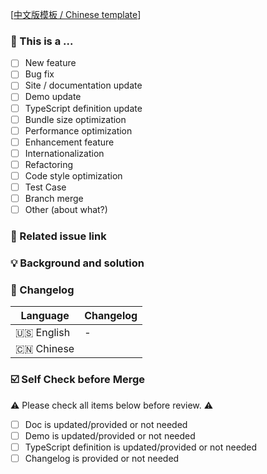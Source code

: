 <!--
First of all, thank you for your contribution! 😄

New feature please send a pull request to master branch.
Pull requests will be merged after one of the collaborators approve.
Please makes sure that these forms are filled before submitting your pull request, thank you!
-->

[[中文版模板 / Chinese template](https://github.com/InhiblabCore/vue-hooks-plus/tree/master/.github/PULL_REQUEST_TEMPLATE-zh-CN.md)]

### 🤔 This is a ...

- [ ] New feature
- [ ] Bug fix
- [ ] Site / documentation update
- [ ] Demo update
- [ ] TypeScript definition update
- [ ] Bundle size optimization
- [ ] Performance optimization
- [ ] Enhancement feature
- [ ] Internationalization
- [ ] Refactoring
- [ ] Code style optimization
- [ ] Test Case
- [ ] Branch merge
- [ ] Other (about what?)

### 🔗 Related issue link

<!--
1. Describe the source of requirement, like related issue link.
-->

### 💡 Background and solution

<!--
1. Describe the problem and the scenario.
2. GIF or snapshot should be provided if includes UI/interactive modification.
3. How to fix the problem, and list final API implementation and usage sample if that is a new feature.
-->

### 📝 Changelog

<!--
Describe changes from the user side, and list all potential break changes or other risks.
--->

| Language   | Changelog |
| ---------- | --------- |
| 🇺🇸 English | -         |
| 🇨🇳 Chinese |           |

### ☑️ Self Check before Merge

⚠️ Please check all items below before review. ⚠️

- [ ] Doc is updated/provided or not needed
- [ ] Demo is updated/provided or not needed
- [ ] TypeScript definition is updated/provided or not needed
- [ ] Changelog is provided or not needed
